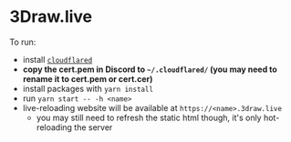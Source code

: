 # 3Draw.live

To run: 
- install [`cloudflared`](https://developers.cloudflare.com/cloudflare-one/connections/connect-apps/install-and-setup/installation/#macos)
- **copy the cert.pem in Discord to `~/.cloudflared/` (you may need to rename it to cert.pem or cert.cer)**
- install packages with `yarn install`
- run `yarn start -- -h <name>`
- live-reloading website will be available at `https://<name>.3draw.live`
  - you may still need to refresh the static html though, it's only hot-reloading the server

